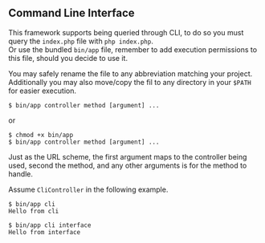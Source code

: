 ## Command Line Interface
This framework supports being queried through CLI, to do so you must query the `index.php` file with `php index.php`.  
Or use the bundled `bin/app` file, remember to add execution permissions to this file, should you decide to use it.  

You may safely rename the file to any abbreviation matching your project.  
Additionally you may also move/copy the fil to any directory in your `$PATH` for easier execution.  

```
$ bin/app controller method [argument] ...
```
or
```
$ chmod +x bin/app
$ bin/app controller method [argument] ...
```
  
Just as the URL scheme, the first argument maps to the controller being used, second the method, and any other arguments is for the method to handle.  

Assume `CliController` in the following example.  

```
$ bin/app cli
Hello from cli

$ bin/app cli interface
Hello from interface
```
